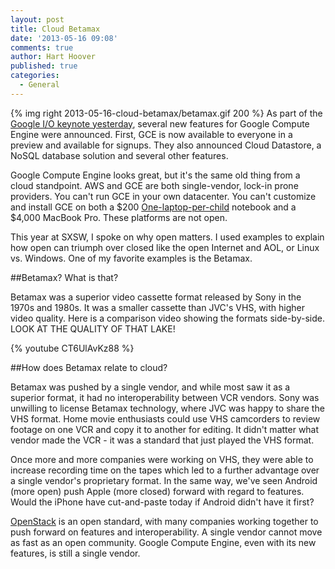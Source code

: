 ```yaml
---
layout: post
title: Cloud Betamax
date: '2013-05-16 09:08'
comments: true
author: Hart Hoover
published: true
categories:
  - General
---
```

{% img right 2013-05-16-cloud-betamax/betamax.gif 200 %}
As part of the [Google I/O keynote yesterday](https://thenextweb.com/insider/2013/05/15/everything-announced-at-the-google-io-2013-keynote-in-one-handy-list/?), several new features for Google Compute Engine were announced. First, GCE is now available to everyone in a preview and available for signups. They also announced Cloud Datastore, a NoSQL database solution and several other features.

Google Compute Engine looks great, but it's the same old thing from a cloud standpoint. AWS and GCE are both single-vendor, lock-in prone providers. You can't run GCE in your own datacenter. You can't customize and install GCE on both a $200 [One-laptop-per-child](https://laptop.org) notebook and a $4,000 MacBook Pro. These platforms are not open.

This year at SXSW, I spoke on why open matters. I used examples to explain how open can triumph over closed like the open Internet and AOL, or Linux vs. Windows. One of my favorite examples is the Betamax.<!-- more -->

##Betamax? What is that?

Betamax was a superior video cassette format released by Sony in the 1970s and 1980s. It was a smaller cassette than JVC's VHS, with higher video quality. Here is a comparison video showing the formats side-by-side. LOOK AT THE QUALITY OF THAT LAKE!

{% youtube CT6UlAvKz88 %}

##How does Betamax relate to cloud?

Betamax was pushed by a single vendor, and while most saw it as a superior format, it had no interoperability between VCR vendors. Sony was unwilling to license Betamax technology, where JVC was happy to share the VHS format. Home movie enthusiasts could use VHS camcorders to review footage on one VCR and copy it to another for editing. It didn't matter what vendor made the VCR - it was a standard that just played the VHS format.

Once more and more companies were working on VHS, they were able to increase recording time on the tapes which led to a further advantage over a single vendor's proprietary format. In the same way, we've seen Android (more open) push Apple (more closed) forward with regard to features. Would the iPhone have cut-and-paste today if Android didn't have it first?

[OpenStack](https://openstack.org) is an open standard, with many companies working together to push forward on features and interoperability. A single vendor cannot move as fast as an open community. Google Compute Engine, even with its new features, is still a single vendor.

